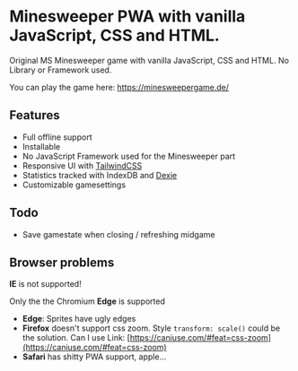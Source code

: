 # Minesweeper PWA with vanilla JavaScript, CSS and HTML.

Original MS Minesweeper game with vanilla JavaScript, CSS and HTML. No Library or Framework used.

You can play the game here: https://minesweepergame.de/

## Features

- Full offline support
- Installable
- No JavaScript Framework used for the Minesweeper part
- Responsive UI with [TailwindCSS](https://github.com/tailwindcss/tailwindcss)
- Statistics tracked with IndexDB and [Dexie](https://github.com/dfahlander/Dexie.js)
- Customizable gamesettings

## Todo

- Save gamestate when closing / refreshing midgame

## Browser problems

**IE** is not supported!

Only the the Chromium **Edge** is supported

- **Edge**: Sprites have ugly edges
- **Firefox** doesn't support css zoom. Style `transform: scale()` could be the solution. Can I use Link: [https://caniuse.com/#feat=css-zoom](https://caniuse.com/#feat=css-zoom)
- **Safari** has shitty PWA support, apple...
